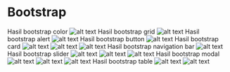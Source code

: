 # Bootstrap
Hasil bootstrap color
![alt text]( https://github.com/nabilajr/Bootstrap/blob/master/Screenshot%20(113).png)
Hasil bootstrap grid
![alt text]( https://github.com/nabilajr/Bootstrap/blob/master/Screenshot%20(114).png)
Hasil bootstrap alert
![alt text]( https://github.com/nabilajr/Bootstrap/blob/master/Screenshot%20(115).png)
Hasil bootstrap button
![alt text]( https://github.com/nabilajr/Bootstrap/blob/master/Screenshot%20(116).png)
Hasil bootstrap card
![alt text]( https://github.com/nabilajr/Bootstrap/blob/master/Screenshot%20(117).png)
![alt text]( https://github.com/nabilajr/Bootstrap/blob/master/Screenshot%20(118).png)
![alt text]( https://github.com/nabilajr/Bootstrap/blob/master/Screenshot%20(119).png)
Hasil bootstrap navigation bar
![alt text]( https://github.com/nabilajr/Bootstrap/blob/master/Screenshot%20(120).png)
Hasil bootstrap slider
![alt text]( https://github.com/nabilajr/Bootstrap/blob/master/Screenshot%20(121).png)
![alt text]( https://github.com/nabilajr/Bootstrap/blob/master/Screenshot%20(122).png)
![alt text]( https://github.com/nabilajr/Bootstrap/blob/master/Screenshot%20(123).png)
Hasil bootstrap modal
![alt text]( https://github.com/nabilajr/Bootstrap/blob/master/Screenshot%20(124).png)
![alt text]( https://github.com/nabilajr/Bootstrap/blob/master/Screenshot%20(125).png)
![alt text]( https://github.com/nabilajr/Bootstrap/blob/master/Screenshot%20(126).png)
Hasil bootstrap table
![alt text]( https://github.com/nabilajr/Bootstrap/blob/master/Screenshot%20(127).png)
![alt text]( https://github.com/nabilajr/Bootstrap/blob/master/Screenshot%20(128).png)
